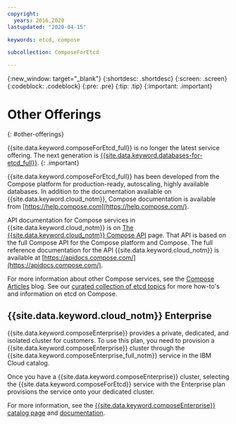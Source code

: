```yaml
---
copyright:
  years: 2016,2020
lastupdated: "2020-04-15"

keywords: etcd, compose

subcollection: ComposeForEtcd

---
```


{:new_window: target="_blank"}
{:shortdesc: .shortdesc}
{:screen: .screen}
{:codeblock: .codeblock}
{:pre: .pre}
{:tip: .tip}
{:important: .important}

# Other Offerings 
{: #other-offerings}

{{site.data.keyword.composeForEtcd_full}} is no longer the latest service offering. The next generation is [{{site.data.keyword.databases-for-etcd_full}}](/docs/databases-for-etcd?topic=databases-for-etcd-getting-started).
{: .important}

{{site.data.keyword.composeForEtcd_full}} has been developed from the Compose platform for production-ready, autoscaling, highly available databases. In addition to the documentation available on {{site.data.keyword.cloud_notm}}, Compose documentation is available from [https://help.compose.com](https://help.compose.com/).

API documentation for Compose services in {{site.data.keyword.cloud_notm}} is on [The {{site.data.keyword.cloud_notm}} Compose API](https://www.compose.com/articles/the-ibm-cloud-compose-api/) page. That API is based on the full Compose API for the Compose platform and Compose. The full reference documentation for the API {{site.data.keyword.cloud_notm}} is available at [https://apidocs.compose.com/](https://apidocs.compose.com/).

For more information about other Compose services, see the [Compose Articles](https://www.compose.com/articles/) blog. See our [curated collection of etcd topics](https://www.compose.com/articles/curated-collection-etcd/) for more how-to's and information on etcd on Compose.

## {{site.data.keyword.cloud_notm}} Enterprise

{{site.data.keyword.composeEnterprise}} provides a private, dedicated, and isolated cluster for customers. To use this plan, you need to provision a {{site.data.keyword.composeEnterprise}} cluster through the {{site.data.keyword.composeEnterprise_full_notm}} service in the IBM Cloud catalog.

Once you have a {{site.data.keyword.composeEnterprise}} cluster, selecting the {{site.data.keyword.composeForEtcd}} service with the Enterprise plan provisions the service onto your dedicated cluster. 

For more information, see the [{{site.data.keyword.composeEnterprise}} catalog page](https://{DomainName}/catalog/compose-enterprise) and [documentation](https://{DomainName}/docs/ComposeEnterprise/index.html#about-compose-enterprise).


